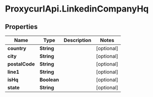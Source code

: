 # ProxycurlApi.LinkedinCompanyHq

## Properties

Name | Type | Description | Notes
------------ | ------------- | ------------- | -------------
**country** | **String** |  | [optional] 
**city** | **String** |  | [optional] 
**postalCode** | **String** |  | [optional] 
**line1** | **String** |  | [optional] 
**isHq** | **Boolean** |  | [optional] 
**state** | **String** |  | [optional] 


